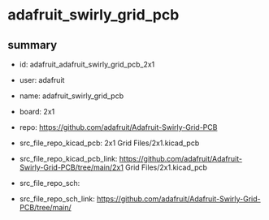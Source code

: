 # adafruit_swirly_grid_pcb
 
## summary 
* id: adafruit_adafruit_swirly_grid_pcb_2x1
* user: adafruit
* name: adafruit_swirly_grid_pcb
* board: 2x1
* repo: https://github.com/adafruit/Adafruit-Swirly-Grid-PCB
* src_file_repo_kicad_pcb: 2x1 Grid Files/2x1.kicad_pcb
* src_file_repo_kicad_pcb_link: https://github.com/adafruit/Adafruit-Swirly-Grid-PCB/tree/main/2x1 Grid Files/2x1.kicad_pcb


* src_file_repo_sch: 
* src_file_repo_sch_link: https://github.com/adafruit/Adafruit-Swirly-Grid-PCB/tree/main/






